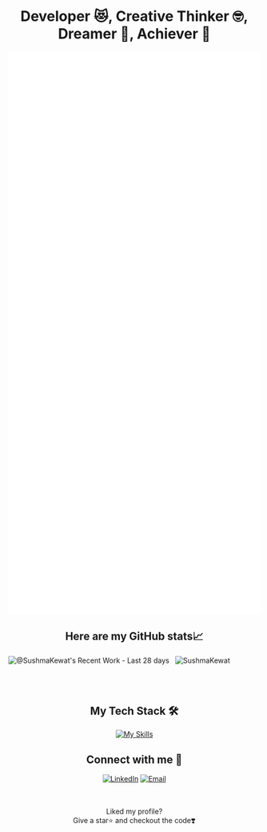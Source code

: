 <!--
**SushmaKewat/SushmaKewat** is a ✨ _special_ ✨ repository because its `README.md` (this file) appears on your GitHub profile.

Here are some ideas to get you started:

- 🔭 I’m currently working on ...
- 🌱 I’m currently learning ...
- 👯 I’m looking to collaborate on ...
- 🤔 I’m looking for help with ...
- 💬 Ask me about ...
- 📫 How to reach me: ...
- 😄 Pronouns: ...
- ⚡ Fun fact: ...
- width="1000" height="1500"
-->

<div align="center">
<h1> Developer 😻, Creative Thinker 🤓, Dreamer 💭, Achiever 💪 </h1>
</div>

<div align="center">
<img align="center" src="conversation.svg?sanitize=true" alt="conversation about me" width="600"/>
</div>

<span align="center">
<h2> Here are my GitHub stats📈 </h2>
<img align="center" alt="@SushmaKewat's Recent Work - Last 28 days" src="https://next.ossinsight.io/widgets/official/compose-currently-working-on/thumbnail.png?user_id=116093733&activity_type=all&image_size=auto&color_scheme=dark" width="400"/> &nbsp; <img align="center" src="https://github-readme-streak-stats.herokuapp.com/?user=SushmaKewat&theme=dark" alt="SushmaKewat" width="400"/>
</span>

<br><br>

<div align="center">
<h2> My Tech Stack 🛠️ </h2>

[![My Skills](https://skillicons.dev/icons?i=js,ts,html,css,tailwind,react,django,java,c,nodejs,express,git,github,mongodb,mysql,netlify,py,r,vscode,supabase,vercel,vite&perline=7)](https://skillicons.dev)

</div>

<div align="center">
<h2> Connect with me 📱 </h2>

[![LinkedIn](https://skillicons.dev/icons?i=linkedin)](https://www.linkedin.com/in/sushma-kewat/)
[![Email](https://skillicons.dev/icons?i=gmail)](mailto:sushmak1693@gmail.com?subject=[GitHub]%20Source%20Sushma%20Profile)

</div>
<br><br>
<div align="center">
Liked my profile?
<br>
Give a star⭐ and checkout the code❣️
</div>
